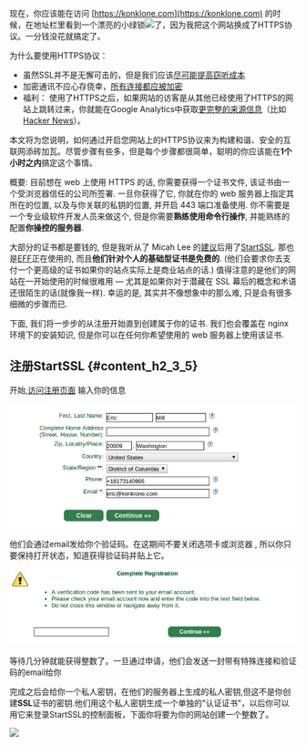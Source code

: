 现在，你应该能在访问 [https://konklone.com](https://konklone.com) 的时候，在地址栏里看到一个漂亮的小绿锁![](http://static.oschina.net/uploads/img/201309/26075158_Itfq.png)了，因为我把这个网站换成了HTTPS协议。一分钱没花就搞定了。

为什么要使用HTTPS协议：

* 虽然SSL并不是无懈可击的，但是我们应该[尽可能提高窃听成本](http://www.theguardian.com/world/2013/sep/05/nsa-how-to-remain-secure-surveillance)
* 加密通讯不应心存侥幸，[所有连接都应被加密](http://www.tbray.org/ongoing/When/201x/2012/12/02/HTTPS)
* 福利： 使用了HTTPS之后，如果网站的访客是从其他已经使用了HTTPS的网站上跳转过来，你就能在Google Analytics中获取[更完整的来源信息](http://stackoverflow.com/a/1361720/16075)（比如[Hacker News](https://news.ycombinator.com/)）。

本文将为您说明，如何通过开启您网站上的HTTPS协议来为构建和谐、安全的互联网添砖加瓦。尽管步骤有些多，但是每个步骤都很简单，聪明的你应该能在**1个小时之内**搞定这个事情。

概要: 目前想在 web 上使用 HTTPS 的话, 你需要获得一个证书文件, 该证书由一个受浏览器信任的公司所签署. 一旦你获得了它, 你就在你的 web 服务器上指定其所在的位置, 以及与你关联的私钥的位置, 并开启 443 端口准备使用. 你不需要是一个专业级软件开发人员来做这个, 但是你需要**熟练使用命令行操作**, 并能熟练的配置**你操控的服务器**.

大部分的证书都是要钱的, 但是我听从了 Micah Lee 的[建议](https://twitter.com/micahflee/status/368163493049933824)后用了[StartSSL](https://www.startssl.com/). 那也是[EFF](https://www.eff.org/)正在使用的, 而且**他们针对个人的基础型证书是免费的**. \(他们会要求你去支付一个更高级的证书如果你的站点实际上是商业站点的话.\) 值得注意的是他们的网站在一开始使用的时候很难用 — 尤其是如果你对于潜藏在 SSL 幕后的概念和术语还很陌生的话\(就像我一样\). 幸运的是, 其实并不像想象中的那么难, 只是会有很多细微的步骤而已.

下面, 我们将一步步的从注册开始直到创建属于你的证书. 我们也会覆盖在 nginx 环境下的安装知识, 但是你可以在任何你希望使用的 web 服务器上使用该证书.

## 注册StartSSL {#content_h2_3_5}

开始,[访问注册页面](https://www.startssl.com/?app=11&action=regform) 输入你的信息

![](/assets/import--2018年04月12日10:36:06.png)

他们会通过email发给你个验证码。在这期间不要关闭选项卡或浏览器 , 所以你只要保持打开状态，知道获得验证码并贴上它。

![](/assets/import-2018年04月12日10:36:29.png)

等待几分钟就能获得整数了。一旦通过申请，他们会发送一封带有特殊连接和验证码的email给你 

完成之后会给你一个私人密钥，在他们的服务器上生成的私人密钥,但这不是你创建**SSL**证书的密钥.他们用这个私人密钥生成一个单独的"认证证书"，以后你可以用它来登录StartSSL的控制面板，下面你将要为你的网站创建一个整数了。

![](http://static.oschina.net/uploads/img/201309/26075200_05GH.png)

